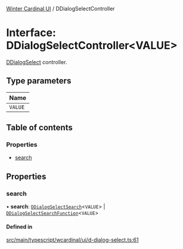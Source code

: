 [Winter Cardinal UI](../README.md) / DDialogSelectController

# Interface: DDialogSelectController<VALUE\>

[DDialogSelect](../classes/DDialogSelect.md) controller.

## Type parameters

| Name |
| :------ |
| `VALUE` |

## Table of contents

### Properties

- [search](DDialogSelectController.md#search)

## Properties

### search

• **search**: [`DDialogSelectSearch`](DDialogSelectSearch.md)<`VALUE`\> \| [`DDialogSelectSearchFunction`](../README.md#ddialogselectsearchfunction)<`VALUE`\>

#### Defined in

[src/main/typescript/wcardinal/ui/d-dialog-select.ts:61](https://github.com/winter-cardinal/winter-cardinal-ui/blob/v0.154.0/src/main/typescript/wcardinal/ui/d-dialog-select.ts#L61)
